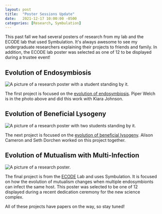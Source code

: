 ```yaml
---
layout: post
title:  "Poster Sessions Update"
date:   2021-12-17 10:00:00 -0500
categories: [Research, Symbulation]
---
```


This past fall we had several posters of research from my lab and the ECODE lab that used Symbulation. 
It's always awesome to see my undergraduate researchers explaining their projects to friends and family.
In addition, the ECODE lab poster was selected as one of 12 to be displayed during a trustee event!

## Evolution of Endosymbiosis

![A picture of a research poster with a student standing by it.](/assets/images/EndosymbiosisPoster.png)

The first project is focused on the [evolution of endosymbiosis](https://github.com/anyaevostinar/Evolution-of-Endosymbiosis-Paper). Piper Welch is in the photo above and did this work with Kiara Johnson. 

## Evolution of Beneficial Lysogeny

![A picture of a research poster with two students standing by it.](/assets/images/LysogenyPoster.png)

The next project is focused on the [evolution of beneficial lysogeny](https://github.com/anyaevostinar/Evolution-of-Lysogeny-Paper). Alison Cameron and Seth Dorchen worked on this project together.

## Evolution of Mutualism with Multi-Infection

![A picture of a research poster.](/assets/images/MultiInfectionPower.png)

The final project is from the [ECODE](https://ecodelab.com/) Lab and uses Symbulation. It is focused on how the evolution of mutualism changes when multiple endosymbionts can infect the same host.
This poster was selected to be one of 12 displayed during a recent dedication ceremony for the new science complex.

All of these projects have papers on the way, so stay tuned!